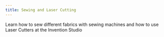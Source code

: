 ```yaml
---
title: Sewing and Laser Cutting
---
```


Learn how to sew different fabrics with sewing machines and how to use Laser Cutters at the Invention Studio
